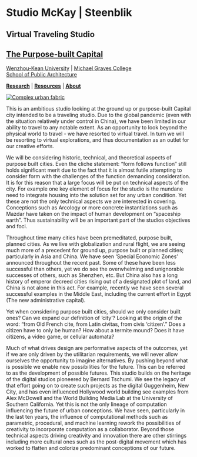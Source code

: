 

# Studio McKay | Steenblik


## Virtual Traveling Studio
## [The Purpose-built Capital](https://en.tempo.co/read/1234359/7-capital-cities-that-were-built-from-scratch) 
[Wenzhou-Kean University](https://wku.edu.cn/) | [Michael Graves College<br/>
School of Public Architecture](http://design.wku.edu.cn/)<br/>

**[Research](https://steenblikrs.github.io/2021-Spring-Studio/Theory)** | **[Resources](https://steenblikrs.github.io/2021-Spring-Studio/Technical)** | **[About](https://steenblikrs.github.io/2021-Spring-Studio/About)**  <br/>

[![Complex urban fabric](https://github.com/steenblikrs/2021-Spring-Studio/blob/gh-pages/assets/substrateBW1000.jpg?raw=true "Complex Urban Fabric")](http://www.complexification.net)

This is an ambitious studio looking at the ground up or purpose-built Capital city intended to be a traveling studio. Due to the global pandemic (even with the situation relatively under control in China), we have been limited in our ability to travel to any notable extent. As an opportunity to look beyond the physical world to travel - we have resorted to virtual travel. In turn we will be resorting to virtual explorations, and thus documentation as an outlet for our creative efforts.

We will be considering historic, technical, and theoretical aspects of purpose built cities. Even the cliche statement: “form follows function” still holds significant merit due to the fact that it is almost futile attempting to consider form with the challenges of the function demanding consideration. It is for this reason that a large focus will be put on technical aspects of the city. For example one key element of focus for the studio is the mundane need to integrate housing into the solution set for any urban condition. Yet these are not the only technical aspects we are interested in covering. Conceptions such as Arcology or more concrete instantiations such as Mazdar have taken on the impact of human development on “spaceship earth”. Thus sustainability will be an important part of the studios objectives and foci.

Throughout time many cities have been premeditated, purpose built, planned cities. As we live with globalization and rural flight, we are seeing much more of a precedent for ground up, purpose built or planned cities; particularly in Asia and China. We have seen ‘Special Economic Zones’ announced throughout the recent past. Some of these have been less successful than others, yet we do see the overwhelming and unignorable successes of others, such as Shenzhen, etc. But China also has a long history of emperor decreed cities rising out of a designated plot of land, and China is not alone in this act. For example, recently we have seen several successful examples in the Middle East, including the current effort in Egypt (The new administrative capital). 

Yet when considering purpose built cities, should we only consider built ones? Can we expand our definition of ‘city’? Looking at the origin of the word: “from Old French cite, from Latin civitas, from civis ‘citizen’.” Does a citizen have to only be human? How about a termite mound? Does it have citizens, a video game, or cellular automata?

Much of what drives design are performative aspects of the outcomes, yet if we are only driven by the utilitarian requirements, we will never allow ourselves the opportunity to imagine alternatives. By pushing beyond what is possible we enable new possibilities for the future. This can be referred to as the development of possible futures. This studio builds on the heritage of the digital studios pioneered by Bernard Tschumi. We see the legacy of that effort going on to create such projects as the digital Guggenheim, New City, and has even influenced Hollywood world building see examples from Alex McDowell and the World Building Media Lab at the University of Southern California. Yet this is not the only lineage of computation influencing the future of urban conceptions. We have seen, particularly in the last ten years, the influence of computational methods such as parametric, procedural, and machine learning rework the possibilities of creativity to incorporate computation as a collaborator. Beyond those technical aspects driving creativity and innovation there are other stirrings including more cultural ones such as the post-digital movement which has worked to flatten and colorize predominant conceptions of our future.

 

